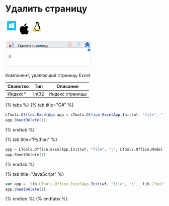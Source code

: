 # Удалить страницу

![](<../../../../.gitbook/assets/image (100) (1) (1) (1) (2) (124).png>)

![](<../../../../.gitbook/assets/image (47).png>)

Компонент, удаляющий страницу Excel.

| Свойство | Тип   | Описание        |
| -------- | ----- | --------------- |
| Индекс\* | Int32 | Индекс страницы |

{% tabs %}
{% tab title="C#" %}
```csharp
LTools.Office.ExcelApp app = LTools.Office.ExcelApp.Init(wf, "file", ";", LTools.Office.Model.InteropTypes.DX);
app.SheetDelete(1);
```
{% endtab %}

{% tab title="Python" %}
```python
app = LTools.Office.ExcelApp.Init(wf, "file", ";", LTools.Office.Model.InteropTypes.DX)
app.SheetDelete(1)
```
{% endtab %}

{% tab title="JavaScript" %}
```javascript
var app = _lib.LTools.Office.ExcelApp.Init(wf, "file", ";", _lib.LTools.Office.Model.InteropTypes.DX);
app.SheetDelete(1);
```
{% endtab %}
{% endtabs %}

